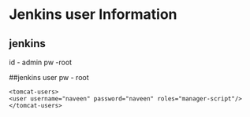# Jenkins user Information


## jenkins
id - admin
pw -root

##jenkins user pw - root 

```
<tomcat-users>
<user username="naveen" password="naveen" roles="manager-script"/>        
</tomcat-users>
```
